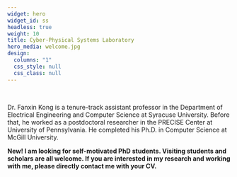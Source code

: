 ```yaml
---
widget: hero
widget_id: ss
headless: true
weight: 10
title: Cyber-Physical Systems Laboratory
hero_media: welcome.jpg
design:
  columns: "1"
  css_style: null
  css_class: null
---
```

<br>

<!--StartFragment-->

Dr. Fanxin Kong is a tenure-track assistant professor in the Department of Electrical Engineering and Computer Science at Syracuse University. Before that, he worked as a postdoctoral researcher in the PRECISE Center at University of Pennsylvania. He completed his Ph.D. in Computer Science at McGill University.

**New! I am looking for self-motivated PhD students. Visiting students and scholars are all welcome. If you are interested in my research and working with me, please directly contact me with your CV.**

<!--EndFragment-->